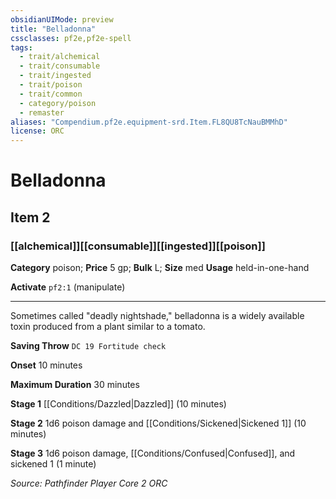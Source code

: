 ```yaml
---
obsidianUIMode: preview
title: "Belladonna"
cssclasses: pf2e,pf2e-spell
tags:
  - trait/alchemical
  - trait/consumable
  - trait/ingested
  - trait/poison
  - trait/common
  - category/poison
  - remaster
aliases: "Compendium.pf2e.equipment-srd.Item.FL8QU8TcNauBMMhD"
license: ORC
---
```

# Belladonna
## Item 2
### [[alchemical]][[consumable]][[ingested]][[poison]]

**Category** poison; 
**Price** 5 gp; 
**Bulk** L; **Size** med
**Usage** held-in-one-hand

**Activate** `pf2:1` (manipulate)

* * *

Sometimes called "deadly nightshade," belladonna is a widely available toxin produced from a plant similar to a tomato.

**Saving Throw** `DC 19 Fortitude check`

**Onset** 10 minutes

**Maximum Duration** 30 minutes

**Stage 1** [[Conditions/Dazzled|Dazzled]] (10 minutes)

**Stage 2** 1d6 poison damage and [[Conditions/Sickened|Sickened 1]] (10 minutes)

**Stage 3** 1d6 poison damage, [[Conditions/Confused|Confused]], and sickened 1 (1 minute)

*Source: Pathfinder Player Core 2*
*ORC*